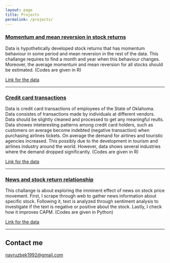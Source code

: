 ```yaml
---
layout: page
title: Projects
permalink: /projects/
---
```


### [Momentum and mean reversion in stock returns](/projects/project1.nb.html) 

Data is hypothetically developed stock returns that has momentum behaviour in some period and mean reversion in the rest of the data. This challange requires to find a month and year when this behaviour changes. Moreover, the average momentum and mean reversion for all stocks should be estimated. (Codes are given in R)

[Link for the data](https://navruzbek1992.github.io/stock-return-analysis/returns_20181228.csv)

***

### [Credit card transactions](/projects/project2.nb.html) 

Data is credit card transactions of employees of the State of Oklahoma. Data consistes of transactions made by individuals at different vendors. Data should be slightly cleaned and processed to get any meaningful reults. Data showes inteteresting patterns among credit card holders, such as customers on average become indebted (negative transaction) when purchasing airlines tickets. On average the demand for airlines and touristic agencies increased. This possibly due to the development in tourism and airlines industry around the world. However, data shows several industries where the demand dropped significantly. (Codes are given in R)

[Link for the data](https://navruzbek1992.github.io/stock-return-analysis/res_purchase_2014.csv)

***

### [News and stock return relationship](/projects/news_and_boeing_stocks.html)

This challange is about exploring the imminent effect of news on stock price movement. First, I scrape through web to gather news information about specific stock. Following it, text is analyzed through sentiment analysis to investigate if the text is negative or positive about the stock. Lastly, I check how it improves CAPM. (Codes are given in Python)

[Link for the data](https://navruzbek1992.github.io/stock-return-analysis/project3)

***


## Contact me

[navruzbek1992@gmail.com](mailto:navruzbek1992@gmail.com)

